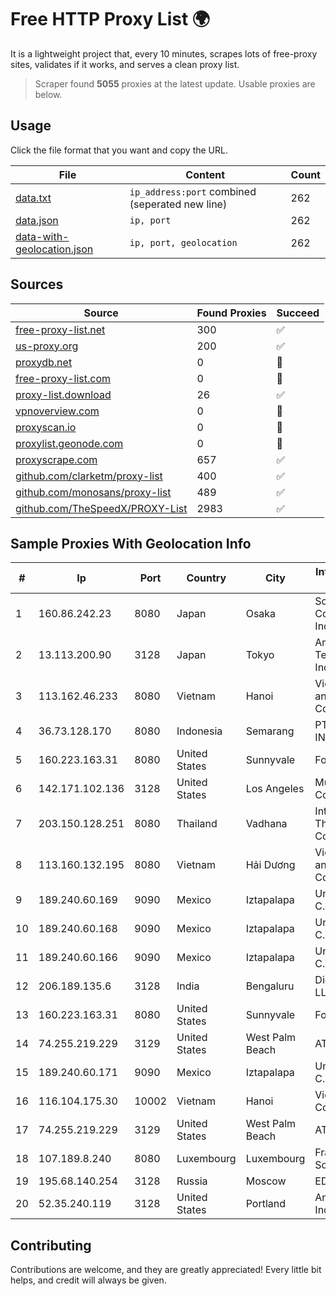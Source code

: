 
# Free HTTP Proxy List 🌍

It is a lightweight project that, every 10 minutes, scrapes lots of free-proxy sites, validates if it works, and serves a clean proxy list.


> Scraper found **5055** proxies at the latest update. Usable proxies are below.

## Usage

Click the file format that you want and copy the URL.


|File|Content|Count|
|----|-------|-----|
|[data.txt](https://raw.githubusercontent.com/themiralay/Proxy-List-World/master/data.txt)|`ip_address:port` combined (seperated new line)|262|
|[data.json](https://raw.githubusercontent.com/themiralay/Proxy-List-World/master/data.json)|`ip, port`|262|
|[data-with-geolocation.json](https://raw.githubusercontent.com/themiralay/Proxy-List-World/master/data-with-geolocation.json)|`ip, port, geolocation`|262|

## Sources

|Source|Found Proxies|Succeed|
|------|-------------|-------|
|[free-proxy-list.net](https://free-proxy-list.net)|300|✅|
|[us-proxy.org](https://www.us-proxy.org)|200|✅|
|[proxydb.net](http://proxydb.net)|0|🚫|
|[free-proxy-list.com](https://free-proxy-list.com/?page=&port=&type%5B%5D=http&type%5B%5D=https&up_time=0&search=Search)|0|🚫|
|[proxy-list.download](https://www.proxy-list.download/HTTP)|26|✅|
|[vpnoverview.com](https://vpnoverview.com/privacy/anonymous-browsing/free-proxy-servers)|0|🚫|
|[proxyscan.io](https://www.proxyscan.io)|0|🚫|
|[proxylist.geonode.com](https://proxylist.geonode.com/api/proxy-list?limit=300&page=1&sort_by=lastChecked&sort_type=desc&protocols=http,https)|0|🚫|
|[proxyscrape.com](https://api.proxyscrape.com/v2/?request=displayproxies&protocol=http&timeout=10000&country=all&ssl=all&anonymity=all)|657|✅|
|[github.com/clarketm/proxy-list](https://raw.githubusercontent.com/clarketm/proxy-list/master/proxy-list-raw.txt)|400|✅|
|[github.com/monosans/proxy-list](https://raw.githubusercontent.com/monosans/proxy-list/main/proxies/http.txt)|489|✅|
|[github.com/TheSpeedX/PROXY-List](https://raw.githubusercontent.com/TheSpeedX/PROXY-List/master/http.txt)|2983|✅|


## Sample Proxies With Geolocation Info

|#|Ip|Port|Country|City|Internet Service Provider|
|-|--|----|-------|----|-------------------------|
|1|160.86.242.23|8080|Japan|Osaka|Sony Network Communications Inc|
|2|13.113.200.90|3128|Japan|Tokyo|Amazon Technologies Inc|
|3|113.162.46.233|8080|Vietnam|Hanoi|VietNam Post and Telecom Corporation|
|4|36.73.128.170|8080|Indonesia|Semarang|PT. TELKOM INDONESIA|
|5|160.223.163.31|8080|United States|Sunnyvale|Fortinet Inc.|
|6|142.171.102.136|3128|United States|Los Angeles|Multacom Corporation|
|7|203.150.128.251|8080|Thailand|Vadhana|Internet Thailand Company Ltd|
|8|113.160.132.195|8080|Vietnam|Hải Dương|VietNam Post and Telecom Corporation|
|9|189.240.60.169|9090|Mexico|Iztapalapa|Uninet S.A. de C.V.|
|10|189.240.60.168|9090|Mexico|Iztapalapa|Uninet S.A. de C.V.|
|11|189.240.60.166|9090|Mexico|Iztapalapa|Uninet S.A. de C.V.|
|12|206.189.135.6|3128|India|Bengaluru|DigitalOcean, LLC|
|13|160.223.163.31|8080|United States|Sunnyvale|Fortinet Inc.|
|14|74.255.219.229|3129|United States|West Palm Beach|AT&T Corp.|
|15|189.240.60.171|9090|Mexico|Iztapalapa|Uninet S.A. de C.V.|
|16|116.104.175.30|10002|Vietnam|Hanoi|Viettel Corporation|
|17|74.255.219.229|3129|United States|West Palm Beach|AT&T Corp.|
|18|107.189.8.240|8080|Luxembourg|Luxembourg|FranTech Solutions|
|19|195.68.140.254|3128|Russia|Moscow|EDN Sovintel|
|20|52.35.240.119|3128|United States|Portland|Amazon.com, Inc.|



## Contributing

Contributions are welcome, and they are greatly appreciated! Every
little bit helps, and credit will always be given.

